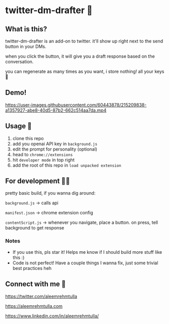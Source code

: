 # twitter-dm-drafter 🤔

## What is this?

twitter-dm-drafter is an add-on to twitter. it'll show up right next to the send button in your DMs.

when you click the button, it will give you a draft response based on the conversation.

you can regenerate as many times as you want, i store nothing! all your keys 🤘

## Demo!

https://user-images.githubusercontent.com/60443878/215209838-a1357927-abe8-40d5-87b2-662c514aa7da.mp4



## Usage 🤝

1. clone this repo
2. add you openai API key in `background.js`
3. edit the prompt for personality (optional)
4. head to `chrome://extensions`
5. hit `developer mode` in top right
6. add the root of this repo in `load unpacked extension`

## For development 🧑‍💻

pretty basic build, if you wanna dig around:

`background.js` -> calls api

`manifest.json` -> chrome extension config

`contentScript.js` -> whenever you navigate, place a button. on press, tell background to get response

### Notes

- If you use this, pls star it! Helps me know if I should build more stuff like this :)
- Code is not perfect! Have a couple things I wanna fix, just some trivial best practices heh

## Connect with me 🤗

https://twitter.com/aleemrehmtulla

https://aleemrehmtulla.com

https://www.linkedin.com/in/aleemrehmtulla/
